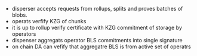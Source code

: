 
- disperser accepts requests from rollups, splits and proves batches of blobs.
- operats verfify KZG of chunks
- it is up to rollup verify certificate with KZG commitment of storage by operators
- dispenser aggregats operator BLS commitments into single signature
- on chain DA can vefify that aggregatre BLS is from active set of operatrs